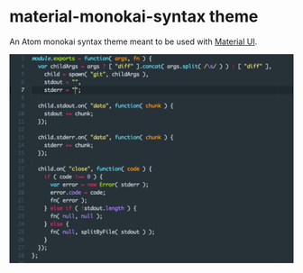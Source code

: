 # material-monokai-syntax theme

An Atom monokai syntax theme meant to be used with [Material UI](https://atom.io/themes/atom-material-ui).

![A screenshot of your theme](https://github.com/brendanblackwood/material-monokai-syntax/raw/master/screenshot.png)
